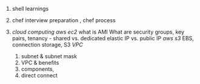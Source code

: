 1. shell learnings


2. chef interview preparation , chef process


3.  *cloud computing*
    *aws ec2*
     what is AMI
     What are security groups,
     key pairs, tenancy - shared vs. dedicated
     elastic IP vs. public IP
    *aws s3* 
      EBS, 
      connection storage, 
      S3
     *VPC*
      1. subnet & subnet mask
      2. VPC & benefits
      3. components, 
      4. direct connect
